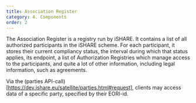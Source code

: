 ```yaml
---
title: Association Register
category: 4. Components
order: 2
---
```


The Association Register is a registry run by iSHARE. It contains a list of all authorized participants in the iSHARE scheme. For each participant, it stores their current compliancy status, the interval during which that status applies, its endpoint, a list of Authorization Registries which manage access to the participants, and quite a lot of other information, including legal information, such as agreements.

Via the (parties API-call)[https://dev.ishare.eu/satellite/parties.html#request], clients may access data of a specific party, specified by their EORI-id.
